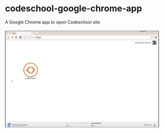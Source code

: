 # codeschool-google-chrome-app
A Google Chrome app to open Codeschool site

![Screenshot](https://raw.githubusercontent.com/Rafailong/codeschool-google-chrome-app/master/Screenshot.png)
